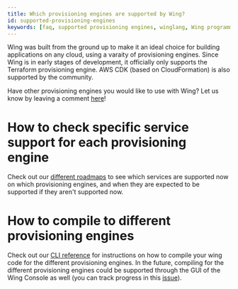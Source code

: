 ```yaml
---
title: Which provisioning engines are supported by Wing?
id: supported-provisioning-engines
keywords: [faq, supported provisioning engines, winglang, Wing programming language, Wing language, Terraform, AWS CDK, Pulumi]
---
```


Wing was built from the ground up to make it an ideal choice for building applications on any cloud, using a varaity of provisioning engines.
Since Wing is in early stages of development, it officially only supports the Terraform provisioning engine. AWS CDK (based on CloudFormation) is also supported by the community.

Have other provisioning engines you would like to use with Wing? Let us know by leaving a comment [here](https://github.com/winglang/wing/issues/2066)!

# How to check specific service support for each provisioning engine
Check out our [different roadmaps](https://docs.winglang.io/status#roadmap) to see which services are supported now on which provisioning engines, and when they are expected to be supported if they aren't supported now.

# How to compile to different provisioning engines
Check out our [CLI reference](https://docs.winglang.io/reference/cli) for instructions on how to compile your wing code for the different provisioning engines.
In the future, compiling for the different provisioning engines could be supported through the GUI of the Wing Console as well (you can track progress in this [issue](https://github.com/winglang/wing/issues/2051)).

